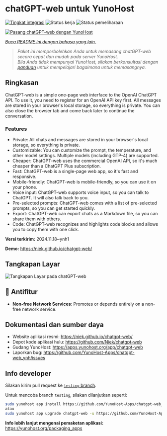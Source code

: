 <!--
N.B.: README ini dibuat secara otomatis oleh <https://github.com/YunoHost/apps/tree/master/tools/readme_generator>
Ini TIDAK boleh diedit dengan tangan.
-->

# chatGPT-web untuk YunoHost

[![Tingkat integrasi](https://apps.yunohost.org/badge/integration/chatgpt-web)](https://ci-apps.yunohost.org/ci/apps/chatgpt-web/)
![Status kerja](https://apps.yunohost.org/badge/state/chatgpt-web)
![Status pemeliharaan](https://apps.yunohost.org/badge/maintained/chatgpt-web)

[![Pasang chatGPT-web dengan YunoHost](https://install-app.yunohost.org/install-with-yunohost.svg)](https://install-app.yunohost.org/?app=chatgpt-web)

*[Baca README ini dengan bahasa yang lain.](./ALL_README.md)*

> *Paket ini memperbolehkan Anda untuk memasang chatGPT-web secara cepat dan mudah pada server YunoHost.*  
> *Bila Anda tidak mempunyai YunoHost, silakan berkonsultasi dengan [panduan](https://yunohost.org/install) untuk mempelajari bagaimana untuk memasangnya.*

## Ringkasan

ChatGPT-web is a simple one-page web interface to the OpenAI ChatGPT API. To use it, you need to register for an OpenAI API key first. All messages are stored in your browser's local storage, so everything is private. You can also close the browser tab and come back later to continue the conversation.

### Features

- Private: All chats and messages are stored in your browser's local storage, so everything is private.
- Customizable: You can customize the prompt, the temperature, and other model settings. Multiple models (including GTP-4) are supported.
- Cheaper: ChatGPT-web uses the commercial OpenAI API, so it's much cheaper than a ChatGPT Plus subscription.
- Fast: ChatGPT-web is a single-page web app, so it's fast and responsive.
- Mobile-friendly: ChatGPT-web is mobile-friendly, so you can use it on your phone.
- Voice input: ChatGPT-web supports voice input, so you can talk to ChatGPT. It will also talk back to you.
- Pre-selected prompts: ChatGPT-web comes with a list of pre-selected prompts, so you can get started quickly.
- Export: ChatGPT-web can export chats as a Markdown file, so you can share them with others.
- Code: ChatGPT-web recognizes and highlights code blocks and allows you to copy them with one click.


**Versi terkirim:** 2024.11.18~ynh1

**Demo:** <https://niek.github.io/chatgpt-web/>

## Tangkapan Layar

![Tangkapan Layar pada chatGPT-web](./doc/screenshots/screenshot.png)

## :red_circle: Antifitur

- **Non-free Network Services**: Promotes or depends entirely on a non-free network service.

## Dokumentasi dan sumber daya

- Website aplikasi resmi: <https://niek.github.io/chatgpt-web/>
- Depot kode aplikasi hulu: <https://github.com/Niek/chatgpt-web>
- Gudang YunoHost: <https://apps.yunohost.org/app/chatgpt-web>
- Laporkan bug: <https://github.com/YunoHost-Apps/chatgpt-web_ynh/issues>

## Info developer

Silakan kirim pull request ke [`testing` branch](https://github.com/YunoHost-Apps/chatgpt-web_ynh/tree/testing).

Untuk mencoba branch `testing`, silakan dilanjutkan seperti:

```bash
sudo yunohost app install https://github.com/YunoHost-Apps/chatgpt-web_ynh/tree/testing --debug
atau
sudo yunohost app upgrade chatgpt-web -u https://github.com/YunoHost-Apps/chatgpt-web_ynh/tree/testing --debug
```

**Info lebih lanjut mengenai pemaketan aplikasi:** <https://yunohost.org/packaging_apps>
